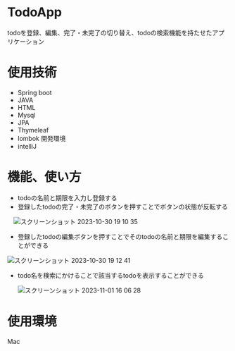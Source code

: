 # TodoApp
todoを登録、編集、完了・未完了の切り替え、todoの検索機能を持たせたアプリケーション
# 使用技術
- Spring boot
- JAVA
- HTML
- Mysql
- JPA
- Thymeleaf
- lombok
  開発環境
- intelliJ
# 機能、使い方
- todoの名前と期限を入力し登録する
- 登録したtodoの完了・未完了のボタンを押すことでボタンの状態が反転する
  
　![スクリーンショット 2023-10-30 19 10 35](https://github.com/0608yusuke/todoApp/assets/121723117/7a036acc-019d-44ff-92d6-62c9e8548bfa)
 
- 登録したtodoの編集ボタンを押すことでそのtodoの名前と期限を編集することができる

![スクリーンショット 2023-10-30 19 12 41](https://github.com/0608yusuke/todoApp/assets/121723117/afd01dcb-09ab-4d46-b114-b56c8bcb711a)

- todo名を検索にかけることで該当するtodoを表示することができる

  ![スクリーンショット 2023-11-01 16 06 28](https://github.com/0608yusuke/todoApp/assets/121723117/7cc128a3-0f02-4d19-a84b-1791f6be17c0)

# 使用環境
Mac

